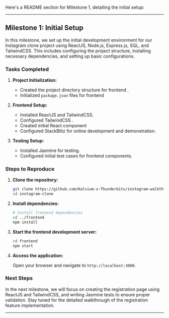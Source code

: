 Here's a README section for Milestone 1, detailing the initial setup:

---

## Milestone 1: Initial Setup

In this milestone, we set up the initial development environment for our Instagram clone project using ReactJS, Node.js, Express.js, SQL, and TailwindCSS. This includes configuring the project structure, installing necessary dependencies, and setting up basic configurations.

### Tasks Completed

1. **Project Initialization:**
   - Created the project directory structure for frontend .
   - Initialized `package.json` files for frontend 

2. **Frontend Setup:**
   - Installed ReactJS and TailwindCSS.
   - Configured TailwindCSS .
   - Created initial React component
   - Configured StackBlitz for online development and demonstration.


3. **Testing Setup:**
   - Installed Jasmine for testing.
   - Configured initial test cases for frontend components.

### Steps to Reproduce

1. **Clone the repository:**

   ```bash
   git clone https://github.com/Kalvium-x-ThunderGits/instagram-walkthrough.git
   cd instagram-clone
   ```

2. **Install dependencies:**

   ```bash
   # Install frontend dependencies
   cd ../frontend
   npm install
   ```

3. **Start the frontend development server:**

   ```bash
   cd frontend
   npm start
   ```

4. **Access the application:**

   Open your browser and navigate to `http://localhost:3000`.

### Next Steps

In the next milestone, we will focus on creating the registration page using ReactJS and TailwindCSS, and writing Jasmine tests to ensure proper validation. Stay tuned for the detailed walkthrough of the registration feature implementation.

---

